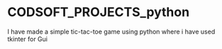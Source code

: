 # CODSOFT_PROJECTS_python
I have made a simple tic-tac-toe game using python where i have used tkinter for Gui
